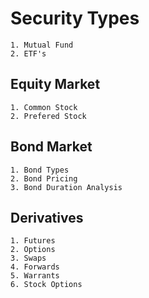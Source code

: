 # Security Types
    1. Mutual Fund
    2. ETF's

## Equity Market
    1. Common Stock 
    2. Prefered Stock
 
## Bond Market
    1. Bond Types 
    2. Bond Pricing
    3. Bond Duration Analysis


## Derivatives
    1. Futures
    2. Options
    3. Swaps
    4. Forwards
    5. Warrants
    6. Stock Options